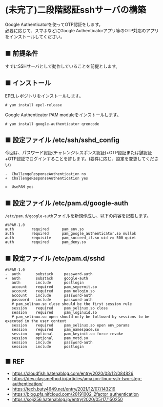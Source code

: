 # (未完了)二段階認証sshサーバの構築
Google Authenticatorを使ってOTP認証をします。  
必要に応じて、スマホなどにGoogle Authenticatorアプリ等のOTP対応のアプリをインストールしてください。
## ■ 前提条件
すでにSSHサーバとして動作していることを前提とします。

## ■ インストール
EPELレポジトリをインストールします。
```
# yum install epel-release
```
Google Authenticator PAM moduleをインストールします。
```
# yum install google-authenticator qrencode
```

## ■ 設定ファイル /etc/ssh/sshd_config
今回は、パスワード認証(チャレンジレスポンス認証)+OTP認証または鍵認証+OTP認証でログインすることを許します。(要件に応じ、設定を変更してください)
```
-  ChallengeResponseAuthentication no
+  ChallengeResponseAuthentication yes

=  UsePAM yes
```
## ■ 設定ファイル /etc/pam.d/google-auth
`/etc/pam.d/google-auth`ファイルを新規作成し、以下の内容を記載します。
```
#%PAM-1.0
auth        required      pam_env.so
auth        required      pam_google_authenticator.so nullok
auth        requisite     pam_succeed_if.so uid >= 500 quiet
auth        required      pam_deny.so
```
## ■ 設定ファイル /etc/pam.d/sshd
```
#%PAM-1.0
-  auth       substack     password-auth
+  auth       substack     google-auth
   auth       include      postlogin
   account    required     pam_sepermit.so
   account    required     pam_nologin.so
   account    include      password-auth
   password   include      password-auth
   # pam_selinux.so close should be the first session rule
   session    required     pam_selinux.so close
   session    required     pam_loginuid.so
   # pam_selinux.so open should only be followed by sessions to be executed in the user context
   session    required     pam_selinux.so open env_params
   session    required     pam_namespace.so
   session    optional     pam_keyinit.so force revoke
   session    optional     pam_motd.so
   session    include      password-auth
   session    include      postlogin
```

## ■ REF
- https://cloudfish.hatenablog.com/entry/2020/03/12/084826
- https://dev.classmethod.jp/articles/amazon-linux-ssh-two-step-authentication/
- https://tech.buty4649.net/entry/2021/12/07/143219
- https://blog.pfs.nifcloud.com/20191002_2factor_authentication
- https://soji256.hatenablog.jp/entry/2020/05/17/150250
